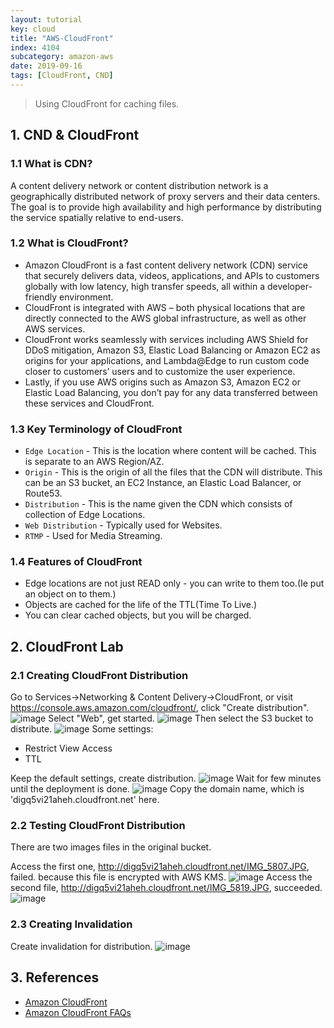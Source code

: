 ```yaml
---
layout: tutorial
key: cloud
title: "AWS-CloudFront"
index: 4104
subcategory: amazon-aws
date: 2019-09-16
tags: [CloudFront, CND]
---
```


> Using CloudFront for caching files.

## 1. CND & CloudFront
### 1.1 What is CDN?
A content delivery network or content distribution network is a geographically distributed network of proxy servers and their data centers. The goal is to provide high availability and high performance by distributing the service spatially relative to end-users.
### 1.2 What is CloudFront?
* Amazon CloudFront is a fast content delivery network (CDN) service that securely delivers data, videos, applications, and APIs to customers globally with low latency, high transfer speeds, all within a developer-friendly environment.
* CloudFront is integrated with AWS – both physical locations that are directly connected to the AWS global infrastructure, as well as other AWS services.
* CloudFront works seamlessly with services including AWS Shield for DDoS mitigation, Amazon S3, Elastic Load Balancing or Amazon EC2 as origins for your applications, and Lambda@Edge to run custom code closer to customers’ users and to customize the user experience.
* Lastly, if you use AWS origins such as Amazon S3, Amazon EC2 or Elastic Load Balancing, you don’t pay for any data transferred between these services and CloudFront.

### 1.3 Key Terminology of CloudFront
* `Edge Location` - This is the location where content will be cached. This is separate to an AWS Region/AZ.
* `Origin` - This is the origin of all the files that the CDN will distribute. This can be an S3 bucket, an EC2 Instance, an Elastic Load Balancer, or Route53.
* `Distribution` - This is the name given the CDN which consists of collection of Edge Locations.
* `Web Distribution` - Typically used for Websites.
* `RTMP` - Used for Media Streaming.

### 1.4 Features of CloudFront
* Edge locations are not just READ only - you can write to them too.(Ie put an object on to them.)
* Objects are cached for the life of the TTL(Time To Live.)
* You can clear cached objects, but you will be charged.

## 2. CloudFront Lab
### 2.1 Creating CloudFront Distribution
Go to Services->Networking & Content Delivery->CloudFront, or visit https://console.aws.amazon.com/cloudfront/, click "Create distribution".
![image](/assets/images/cloud/3804/cloudfront-home.png)
Select "Web", get started.
![image](/assets/images/cloud/3804/cloudfront-web.png)
Then select the S3 bucket to distribute.
![image](/assets/images/note/9551/3-12-cloundfront-create-distribution.png)
Some settings:
* Restrict View Access
* TTL

Keep the default settings, create distribution.
![image](/assets/images/note/9551/3-12-cloundfront-create-distribution-in-progress.png)
Wait for few minutes until the deployment is done.
![image](/assets/images/note/9551/3-12-cloundfront-create-distribution-enabled.png)
Copy the domain name, which is 'digq5vi21aheh.cloudfront.net' here.
### 2.2 Testing CloudFront Distribution
There are two images files in the original bucket.

Access the first one, http://digq5vi21aheh.cloudfront.net/IMG_5807.JPG, failed. because this file is encrypted with AWS KMS.
![image](/assets/images/note/9551/3-12-cloundfront-distributed-encrypted-file.png)
Access the second file, http://digq5vi21aheh.cloudfront.net/IMG_5819.JPG, succeeded.
![image](/assets/images/note/9551/3-12-cloundfront-distributed-file.png)
### 2.3 Creating Invalidation
Create invalidation for distribution.
![image](/assets/images/note/9551/3-12-cloundfront-distribution-invalidation.png)

## 3. References
* [Amazon CloudFront](https://aws.amazon.com/cloudfront)
* [Amazon CloudFront FAQs](https://aws.amazon.com/cloudfront/faqs/)
